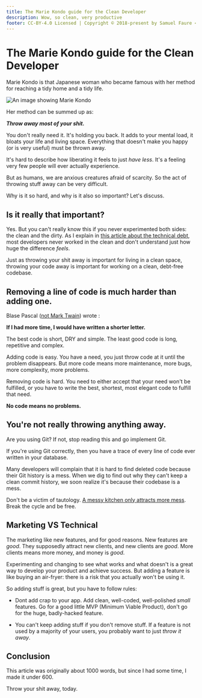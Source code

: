 ```yaml
---
title: The Marie Kondo guide for the Clean Developer
description: Wow, so clean, very productive
footer: CC-BY-4.0 Licensed | Copyright © 2018-present by Samuel Faure <3
---
```


# The Marie Kondo guide for the Clean Developer

Marie Kondo is that Japanese woman who became famous with her method for reaching a tidy home and a tidy life.

![An image showing Marie Kondo](/images/marie_kondo.jpg)

Her method can be summed up as:

_**Throw away most of your shit.**_

You don't really need it. It's holding you back. It adds to your mental load, it bloats your life and living space.
Everything that doesn't make you happy (or is very useful) must be thrown away.

It's hard to describe how liberating it feels to just *have less*. It's a feeling very few people will ever actually experience.

But as humans, we are anxious creatures afraid of scarcity. So the act of throwing stuff away can be very difficult.

Why is it so hard, and why is it also so important? Let's discuss.

## Is it really that important?

Yes. But you can't really know this if you never experimented both sides: the clean and the dirty. As I explain in [this article about the technical debt](/opinions/TechnicalDebtKitchen), most developers never worked in the clean and don't understand just how huge the difference *feels*.

Just as throwing your shit away is important for living in a clean space, throwing your code away is important for working on a clean, debt-free codebase.

## Removing a line of code is much harder than adding one.

Blase Pascal ([not Mark Twain](https://quoteinvestigator.com/2012/04/28/shorter-letter/)) wrote :

**If I had more time, I would have written a shorter letter.**

The best code is short, DRY and simple. The least good code is long, repetitive and complex.

Adding code is easy. You have a need, you just throw code at it until the problem disappears. But more code means more maintenance, more bugs, more complexity, more problems.

Removing code is hard. You need to either accept that your need won't be fulfilled, or you have to write the best, shortest, most elegant code to fulfill that need.

**No code means no problems.**

## You're not really throwing anything away.

Are you using Git? If not, stop reading this and go implement Git.

If you're using Git correctly, then you have a trace of every line of code ever written in your database.

Many developers will complain that it is hard to find deleted code because their Git history is a mess. When we dig to find out why they can't keep a clean commit history, we soon realize it's because their codebase is a mess.

Don't be a victim of tautology. [A messy kitchen only attracts more mess](/opinions/TechnicalDebtKitchen). Break the cycle and be free.

## Marketing VS Technical

The marketing like new features, and for good reasons. New features are *good*. They supposedly attract new clients, and new clients are *good*. More clients means more money, and money is *good*.

Experimenting and changing to see what works and what doesn't is a great way to develop your product and achieve success. But adding a feature is like buying an air-fryer: there is a risk that you actually won't be using it.

So adding stuff is great, but you have to follow rules:

- Dont add crap to your app. Add clean, well-coded, well-polished _small_ features. Go for a good little MVP (Minimum Viable Product), don't go for the huge, badly-hacked feature.

- You can't keep adding stuff if you don't remove stuff. If a feature is not used by a majority of your users, you probably want to just _throw it away_.

## Conclusion

This article was originally about 1000 words, but since I had some time, I made it under 600.

Throw your shit away, today.

